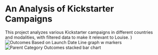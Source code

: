 # An Analysis of Kickstarter Campaigns
This project analyzes various Kickstarter campaigns in different countries and modalities, with filtered data to make it relevant to Louise. 
)![Outcomes Based on Launch Date Line graph w markers](https://user-images.githubusercontent.com/114685724/197016311-2104295f-2a56-403a-a427-093c275d4b95.png)
![Parent Category Outcomes stacked bar chart](https://user-images.githubusercontent.com/114685724/197016345-923dc03a-1e2b-4237-b289-e362b9462343.png)
